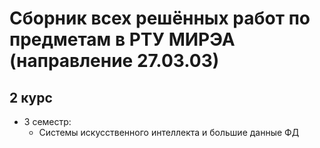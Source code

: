 # Сборник всех решённых работ по предметам в РТУ МИРЭА (направление 27.03.03) 

## 2 курс
  - 3 семестр:
       - Системы искусственного интеллекта и большие данные ФД
